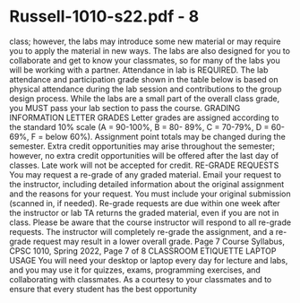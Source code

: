 # Russell-1010-s22.pdf - 8

class; however, the labs may introduce some new material or may require you to apply the 
material in new ways. 
The labs are also designed for you to collaborate and get to know your classmates, so for 
many of the labs you will be working with a partner. Attendance in lab is REQUIRED. The 
lab attendance and participation grade shown in the table below is based on physical 
attendance during the lab session and contributions to the group design process.
While the labs are a small part of the overall class grade, you MUST pass your lab section to 
pass the course. 
GRADING INFORMATION
LETTER GRADES
Letter grades are assigned according to the standard 10% scale (A = 90-100%, B = 80-
89%, C = 70-79%, D = 60-69%, F = below 60%). Assignment point totals may be changed 
during the semester. Extra credit opportunities may arise throughout the semester; 
however, no extra credit opportunities will be offered after the last day of classes. 
Late work will not be accepted for credit. 
RE-GRADE REQUESTS
You may request a re-grade of any graded material. Email your request to the instructor, 
including detailed information about the original assignment and the reasons for your 
request. You must include your original submission (scanned in, if needed). 
Re-grade requests are due within one week after the instructor or lab TA returns the graded 
material, even if you are not in class. 
Please be aware that the course instructor will respond to all re-grade requests. The 
instructor will completely re-grade the assignment, and a re-grade request may result in a 
lower overall grade. Page 7
Course Syllabus, CPSC 1010, Spring 2022, Page 7 of 8
CLASSROOM ETIQUETTE
LAPTOP USAGE
You will need your desktop or laptop every day for lecture and labs, and you may use it for 
quizzes, exams, programming exercises, and collaborating with classmates.
As a courtesy to your classmates and to ensure that every student has the best opportunity